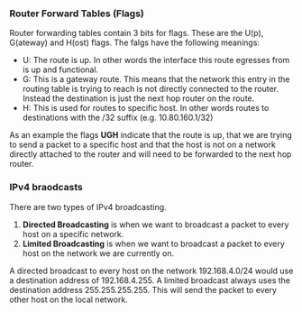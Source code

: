 
### Router Forward Tables (Flags)

Router forwarding tables contain 3 bits for flags. These are the U(p), G(ateway) and H(ost) flags. The falgs have the following meanings:
 - U: The route is up. In other words the interface this route egresses from is up and functional.
 - G: This is a gateway route. This means that the network this entry in the routing table is trying to reach is not directly connected to the router. 
      Instead the destination is just the next hop router on the route.
 - H: This is used for routes to specific host. In other words routes to destinations with the /32 suffix (e.g. 10.80.160.1/32)
 
 As an example the flags __UGH__ indicate that the route is up, that we are trying to send a packet to a specific host and that the host is 
 not on a network directly attached to the router and will need to be forwarded to the next hop router.
 
 ### IPv4 braodcasts
 
 There are two types of IPv4 broadcasting. 
  1. __Directed Broadcasting__ is when we want to broadcast a packet to every host on a specific network. 
  2. __Limited Broadcasting__ is when we want to broadcast a packet to every host on the network we are currently on.
  
  A directed broadcast to every host on the network 192.168.4.0/24 would use a destination address of 192.168.4.255.
  A limited broadcast always uses the destination address 255.255.255.255. This will send the packet to every other host on the local network.
